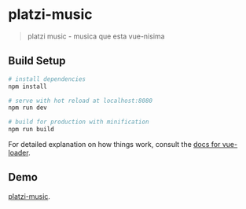 # platzi-music

> platzi music - musica que esta vue-nisima

## Build Setup

``` bash
# install dependencies
npm install

# serve with hot reload at localhost:8080
npm run dev

# build for production with minification
npm run build
```

For detailed explanation on how things work, consult the [docs for vue-loader](http://vuejs.github.io/vue-loader).

## Demo

[platzi-music](https://platzi-music-rh6m2lm3g.now.sh).
